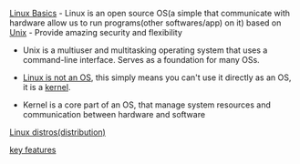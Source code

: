 [Linux Basics](https://youtu.be/rrw-Pv3rc0E?si=_PdvD_iyWCmvstKJ)
    - Linux is an open source OS(a simple that communicate with hardware allow us to run programs(other softwares/app) on it) based on [Unix](#unix)
    - Provide amazing security and flexibility
- <p id="unix">Unix is a multiuser and multitasking operating system that uses a command-line interface. Serves as a foundation for many OSs.</p>

- [Linux is not an OS](https://youtu.be/rrw-Pv3rc0E?si=NJETV3XQdokImtjZ&t=147), this simply means you can't use it directly as an OS, it is a [kernel](#kernel).

- <p id="kernel">Kernel is a core part of an OS, that manage system resources and communication between hardware and software</p>

[Linux distros(distribution)](https://youtu.be/rrw-Pv3rc0E?si=Mcq76QYqmxdybTkU&t=247)

[key features](https://youtu.be/rrw-Pv3rc0E?si=Sp3PKWWyCY1YhWoc&t=337)

